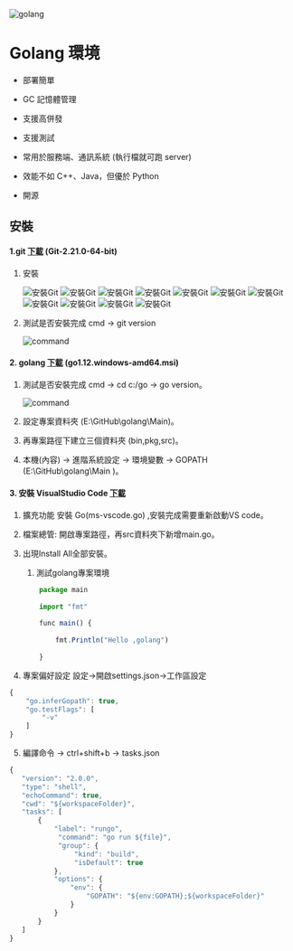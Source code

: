 ![golang](https://github.com/wdwd2233/Notes/blob/master/Golang/img/golang.png?raw=true)

# Golang 環境

* 部署簡單

* GC 記憶體管理

* 支援高併發

* 支援測試

* 常用於服務端、通訊系統 (執行檔就可跑 server)

* 效能不如 C++、Java，但優於 Python

* 開源




## 安裝

#### 1.git [下載](https://gitforwindows.org/) (Git-2.21.0-64-bit)

1. 安裝
	
	![安裝Git](https://github.com/wdwd2233/Notes/blob/master/Golang/img/git_install/git_install(1).png?raw=true)
	![安裝Git](https://github.com/wdwd2233/Notes/blob/master/Golang/img/git_install/git_install(2).png?raw=true)
	![安裝Git](https://github.com/wdwd2233/Notes/blob/master/Golang/img/git_install/git_install(3).png?raw=true)
	![安裝Git](https://github.com/wdwd2233/Notes/blob/master/Golang/img/git_install/git_install(4).png?raw=true)
	![安裝Git](https://github.com/wdwd2233/Notes/blob/master/Golang/img/git_install/git_install(5).png?raw=true)
	![安裝Git](https://github.com/wdwd2233/Notes/blob/master/Golang/img/git_install/git_install(6).png?raw=true)
	![安裝Git](https://github.com/wdwd2233/Notes/blob/master/Golang/img/git_install/git_install(7).png?raw=true)
	![安裝Git](https://github.com/wdwd2233/Notes/blob/master/Golang/img/git_install/git_install(8).png?raw=true)
	![安裝Git](https://github.com/wdwd2233/Notes/blob/master/Golang/img/git_install/git_install(9).png?raw=true)
	![安裝Git](https://github.com/wdwd2233/Notes/blob/master/Golang/img/git_install/git_install(10).png?raw=true)
	![安裝Git](https://github.com/wdwd2233/Notes/blob/master/Golang/img/git_install/git_install(11).png?raw=true)
	
	
2. 測試是否安裝完成 cmd → git version

	![command](https://github.com/wdwd2233/Notes/blob/master/Golang/img/git3.png?raw=true)
	
 
#### 2. golang [下載](https://golang.org/dl/) (go1.12.windows-amd64.msi)
1. 測試是否安裝完成 cmd → cd c:/go → go version。

	![command](https://github.com/wdwd2233/Notes/blob/master/Golang/img/go1.png?raw=true)

2.	設定專案資料夾 (E:\GitHub\golang\Main)。

 1. 再專案路徑下建立三個資料夾 (bin,pkg,src)。


3. 本機(內容) → 進階系統設定 → 環境變數 → GOPATH (E:\GitHub\golang\Main )。
		
        
#### 3. 安裝 VisualStudio Code [下載](https://code.visualstudio.com/)

1. 擴充功能 安裝 Go(ms-vscode.go) ,安裝完成需要重新啟動VS code。

2. 檔案總管: 開啟專案路徑，再src資料夾下新增main.go。

3. 出現Install All全部安裝。
        
    1. 測試golang專案環境
	```javascript
		package main
		
		import "fmt"
		
		func main() {
			
			fmt.Println("Hello ,golang")
		
		}
	```

4. 專案偏好設定 設定→開啟settings.json→工作區設定

```javascript
{
	"go.inferGopath": true,
	"go.testFlags": [
		"-v"
	]
}
```
        
5. 編譯命令 → ctrl+shift+b → tasks.json

```javascript
{
   "version": "2.0.0",
   "type": "shell",    
   "echoCommand": true,
   "cwd": "${workspaceFolder}",
   "tasks": [
       {
           "label": "rungo",
            "command": "go run ${file}",
            "group": {
                "kind": "build",
                "isDefault": true
           },
           "options": {
               "env": {
                   "GOPATH": "${env:GOPATH};${workspaceFolder}"
               }
           }
       }
   ]
}
```

